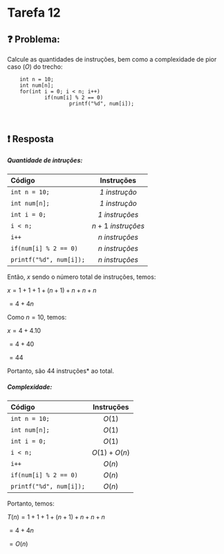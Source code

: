 # Tarefa 12

## :question: Problema:

Calcule as quantidades de instruções, bem como a
complexidade de pior caso $(O)$ do trecho:

        int n = 10;
        int num[n];
        for(int i = 0; i < n; i++)
                if(num[i] % 2 == 0)
                        printf("%d", num[i]);

<br>

## :exclamation: Resposta 

##### Quantidade de intruções:

Código | Instruções
:----- | :----------:
`int n = 10;`| *1 instrução*
`int num[n];`| *1 instrução*
`int i = 0;`| *1 instruções* 
`i < n;`| $n + 1$ *instruções*
`i++`| $n$ *instruções*
`if(num[i] % 2 == 0)`| $n$ *instruções*
`printf("%d", num[i]);`| $n$ *instruções*

Então, $x$ sendo o número total de instruções, temos:

$x = 1 + 1 + 1 + (n+1) + n + n + n$

$= 4 + 4n$

Como $n=10$, temos:

$x=4+4.10$

$=4+40$

$=44$

Portanto, são $44$ instruções* ao total.

##### Complexidade:

Código | Instruções
:----- | :----------:
`int n = 10;`| $O(1)$
`int num[n];`| $O(1)$
`int i = 0;`| $O(1)$ 
`i < n;`| $O(1) + O(n)$ 
`i++`| $O(n)$
`if(num[i] % 2 == 0)`| $O(n)$
`printf("%d", num[i]);`| $O(n)$

Portanto, temos:

$T(n) = 1 + 1 + 1 + (n+1) + n + n + n$

$= 4 + 4n$

$= O(n)$




